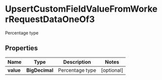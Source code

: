 

# UpsertCustomFieldValueFromWorkerRequestDataOneOf3

Percentage type

## Properties

| Name | Type | Description | Notes |
|------------ | ------------- | ------------- | -------------|
|**value** | **BigDecimal** | Percentage type |  [optional] |



